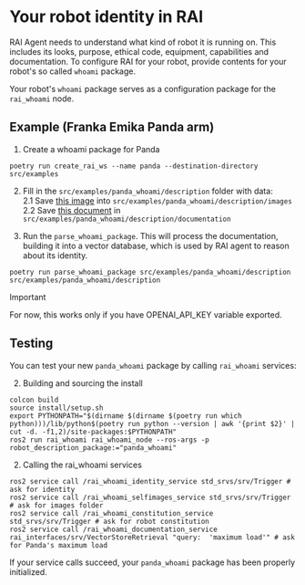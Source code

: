 # Your robot identity in RAI

RAI Agent needs to understand what kind of robot it is running on.
This includes its looks, purpose, ethical code, equipment, capabilities and documentation.
To configure RAI for your robot, provide contents for your robot's so called `whoami` package.

Your robot's `whoami` package serves as a configuration package for the `rai_whoami` node.

## Example (Franka Emika Panda arm)

1. Create a whoami package for Panda

```
poetry run create_rai_ws --name panda --destination-directory src/examples
```

2. Fill in the `src/examples/panda_whoami/description` folder with data:\
   2.1 Save [this image](https://robodk.com/robot/img/Franka-Emika-Panda-robot.png) into `src/examples/panda_whoami/description/images`\
   2.2 Save [this document](https://github.com/user-attachments/files/16417196/Franka.Emika.Panda.robot.-.RoboDK.pdf) in `src/examples/panda_whoami/description/documentation`

3. Run the `parse_whoami_package`. This will process the documentation, building it into a vector database, which is used by RAI agent to reason about its identity.

```
poetry run parse_whoami_package src/examples/panda_whoami/description src/examples/panda_whoami/description
```

> [!IMPORTANT]  
> For now, this works only if you have OPENAI_API_KEY variable exported.

## Testing

You can test your new `panda_whoami` package by calling `rai_whoami` services:

2. Building and sourcing the install

```
colcon build
source install/setup.sh
export PYTHONPATH="$(dirname $(dirname $(poetry run which python)))/lib/python$(poetry run python --version | awk '{print $2}' | cut -d. -f1,2)/site-packages:$PYTHONPATH"
ros2 run rai_whoami rai_whoami_node --ros-args -p robot_description_package:="panda_whoami"
```

2. Calling the rai_whoami services

```
ros2 service call /rai_whoami_identity_service std_srvs/srv/Trigger # ask for identity
ros2 service call /rai_whoami_selfimages_service std_srvs/srv/Trigger # ask for images folder
ros2 service call /rai_whoami_constitution_service std_srvs/srv/Trigger # ask for robot constitution
ros2 service call /rai_whoami_documentation_service rai_interfaces/srv/VectorStoreRetrieval "query:  'maximum load'" # ask for Panda's maximum load
```

If your service calls succeed, your `panda_whoami` package has been properly initialized.
